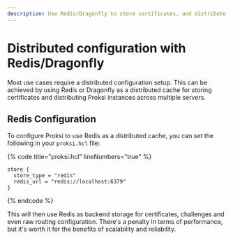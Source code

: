 ```yaml
---
description: Use Redis/Dragonfly to store certificates, and distribute Proksi instances across multiple servers.
---
```



# Distributed configuration with Redis/Dragonfly

Most use cases require a distributed configuration setup. This can be achieved by using Redis or Dragonfly as a distributed cache for storing certificates and distributing Proksi instances across multiple servers.

## Redis Configuration

To configure Proksi to use Redis as a distributed cache, you can set the following in your `proksi.hcl` file:

{% code title="proksi.hcl" lineNumbers="true" %}
```hcl
store {
  store_type = "redis"
  redis_url = "redis://localhost:6379"
}
```
{% endcode %}

This will then use Redis as backend storage for certificates, challenges and even raw routing configuration. There's a penalty in terms of performance, but it's worth it for the benefits of scalability and reliability.
